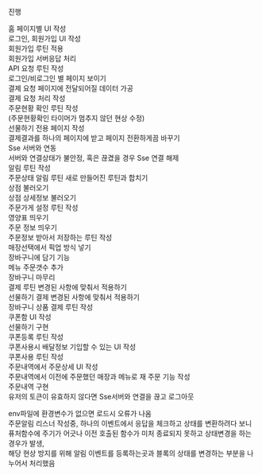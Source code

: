 진행  

홈 페이지별 UI 작성  
로그인, 회원가입 UI 작성  
회원가입 루틴 적용  
회원가입 서버응답 처리  
API 요청 루틴 작성  
로그인/비로그인 별 페이지 보이기  
결제 요청 페이지에 전달되어질 데이터 가공  
결제 요청 처리 작성  
주문현황 확인 루틴 작성  
(주문현황확인 타이머가 멈추지 않던 현상 수정)  
선물하기 전용 페이지 작성  
결제결과를 하나의 페이지에 받고 페이지 전환하게끔 바꾸기  
Sse 서버와 연동  
서버와 연결상태가 불안정, 혹은 끊겼을 경우 Sse 연결 해제  
알림 루틴 작성  
주문상태 알림 루틴 새로 만들어진 루틴과 합치기  
상점 불러오기  
상점 상세정보 불러오기  
주문가게 설정 루틴 작성  
영양표 띄우기  
주문 정보 띄우기   
주문정보 받아서 저장하는 루틴 작성  
매장선택에서 픽업 방식 넣기  
장바구니에 담기 기능  
메뉴 주문갯수 추가  
장바구니 마무리  
결제 루틴 변경된 사항에 맞춰서 적용하기  
선물하기 결제 변경된 사항에 맞춰서 적용하기  
장바구니 상품 결제 루틴 작성  
쿠폰함 UI 작성  
선물하기 구현  
쿠폰등록 루틴 작성  
쿠폰사용시 배달정보 기입할 수 있는 UI 작성  
쿠폰사용 루틴 작성  
주문내역에서 주문상세 UI 작성  
주문내역에서 이전에 주문했던 매장과 메뉴로 재 주문 기능 작성  
주문내역 구현  
유저의 토큰이 유효하지 않다면 Sse서버와 연결을 끊고 로그아웃  

env파일에 환경변수가 없으면 로드시 오류가 나옴  
주문알림 리스너 작성중, 하나의 이벤트에서 응답을 체크하고   상태를 변환하려다 보니  
퓨처함수에 주기가 어긋나 이전 호출된 함수가 미처 종료되지   못하고 상태변경을 하는 경우가 발생,  
해당 현상 방지를 위해 알림 이벤트를 등록하는곳과 블록의   상태를 변경하는 부분을 나누어서 처리했음  